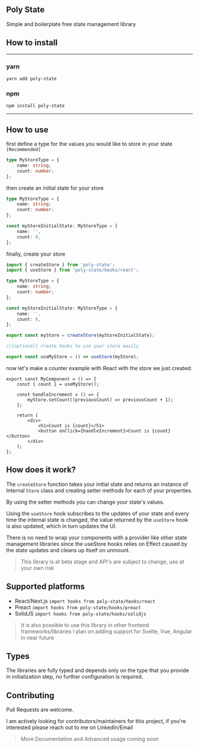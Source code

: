 ## Poly State

Simple and boilerplate free state management library

## How to install

---

### yarn

```properties
yarn add poly-state
```

### npm

```properties
npm install poly-state
```

---

## How to use

first define a type for the values you would like to store in your state `[Recommended]`

```typescript
type MyStoreType = {
	name: string;
	count: number;
};
```

then create an initial state for your store

```typescript
type MyStoreType = {
	name: string;
	count: number;
};

const myStoreInitialState: MyStoreType = {
	name: '',
	count: 0,
};
```

finally, create your store

```typescript
import { createStore } from 'poly-state';
import { useStore } from 'poly-state/hooks/react';

type MyStoreType = {
	name: string;
	count: number;
};

const myStoreInitialState: MyStoreType = {
	name: '',
	count: 0,
};

export const myStore = createStore(myStoreInitialState);

//[optional] create hooks to use your store easily

export const useMyStore = () => useStore(myStore);
```

now let's make a counter example with React with the store we just created:

```tsx
export const MyComponent = () => {
	const { count } = useMyStore();

	const handleIncrement = () => {
		myStore.setCount((previousCount) => previousCount + 1);
	};

	return (
		<div>
			<h1>Count is {count}</h1>
			<button onClick={handleIncrement}>Count is {count}</button>
		</div>
	);
};
```

## How does it work?

The `createStore` function takes your initial state and returns an instance of Internal `Store` class and creating setter methods for each of your properties.

By using the setter methods you can change your state's values.

Using the `useStore` hook subscribes to the updates of your state and every time the internal state is changed, the value returned by the `useStore` hook is also updated, which in turn updates the UI.

There is no need to wrap your components with a provider like other state management libraries since the useStore hooks relies on Effect caused by the state updates and cleans up itself on unmount.

> This library is at beta stage and API's are subject to change, use at your own risk

## Supported platforms

- React/Next.js `import hooks from poly-state/hooks/react`
- Preact `import hooks from poly-state/hooks/preact`
- SolidJS `import hooks from poly-state/hooks/solidjs`

> It is also possible to use this library in other frontend frameworks/libraries I plan on adding support for Svelte, Vue, Angular in near future

## Types

The libraries are fully typed and depends only on the type that you provide in initialization step, no further configuration is required.

## Contributing

Pull Requests are welcome.

I am actively looking for contributors/maintainers for this project, if you're interested please reach out to me on LinkedIn/Email

> More Documentation and Advanced usage coming soon
